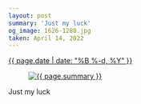 ```yaml
---
layout: post
summary: 'Just my luck'
og_image: 1626-1280.jpg
taken: April 14, 2022
---
```


<div class="post">
 <time>
  <a href="/1626">
   {{ page.date | date: "%B %-d, %Y" }}
  </a>
 </time>
 <a href="/1626">
  <figure data-taken="4/14/2022">
   <img alt="{{ page.summary }}" sizes="(min-width: 700px) 50vw, calc(100vw - 2rem)" src="{{ site.assets_url }}/1626-640.jpg" srcset="{{ site.assets_url }}/1626-320.jpg 320w, {{ site.assets_url }}/1626-640.jpg 640w, {{ site.assets_url }}/1626-960.jpg 960w, {{ site.assets_url }}/1626-1280.jpg 1280w"/>
  </figure>
 </a>
 <span>
  Just my luck
 </span>
</div>
